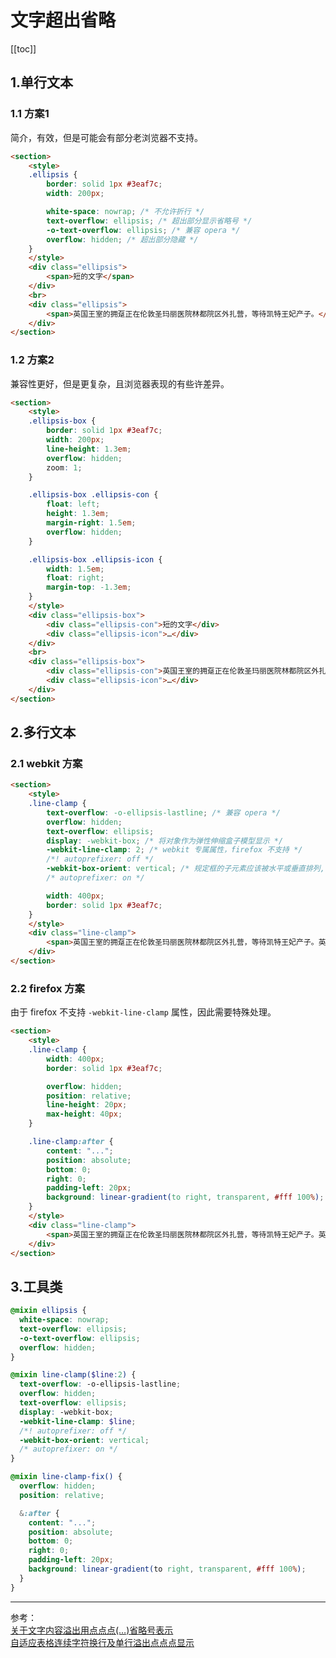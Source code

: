 # 文字超出省略

[[toc]]

## 1.单行文本

### 1.1 方案1

简介，有效，但是可能会有部分老浏览器不支持。

<demo column>
  <template slot="html">
    <css-ellipsis-1></css-ellipsis-1>
  </template>

```html
<section>
    <style>
    .ellipsis {
        border: solid 1px #3eaf7c;
        width: 200px;

        white-space: nowrap; /* 不允许折行 */
        text-overflow: ellipsis; /* 超出部分显示省略号 */
        -o-text-overflow: ellipsis; /* 兼容 opera */
        overflow: hidden; /* 超出部分隐藏 */
    }
    </style>
    <div class="ellipsis">
        <span>短的文字</span>
    </div>
    <br>
    <div class="ellipsis">
        <span>英国王室的拥趸正在伦敦圣玛丽医院林都院区外扎营，等待凯特王妃产子。</span>
    </div>
</section>
```

</demo>

### 1.2 方案2

兼容性更好，但是更复杂，且浏览器表现的有些许差异。

<demo column>
  <template slot="html">
    <css-ellipsis-2></css-ellipsis-2>
  </template>

```html
<section>
    <style>
    .ellipsis-box {
        border: solid 1px #3eaf7c;
        width: 200px;
        line-height: 1.3em;
        overflow: hidden;
        zoom: 1;
    }

    .ellipsis-box .ellipsis-con {
        float: left;
        height: 1.3em;
        margin-right: 1.5em;
        overflow: hidden;
    }

    .ellipsis-box .ellipsis-icon {
        width: 1.5em;
        float: right;
        margin-top: -1.3em;
    }
    </style>
    <div class="ellipsis-box">
        <div class="ellipsis-con">短的文字</div>
        <div class="ellipsis-icon">…</div>
    </div>
    <br>    
    <div class="ellipsis-box">
        <div class="ellipsis-con">英国王室的拥趸正在伦敦圣玛丽医院林都院区外扎营，等待凯特王妃产子。</div>
        <div class="ellipsis-icon">…</div>
    </div>
</section>
```

</demo>

## 2.多行文本

### 2.1 webkit 方案

<demo>
  <template slot="html">
    <css-ellipsis-3></css-ellipsis-3>
  </template>

```html
<section>
    <style>
    .line-clamp {
        text-overflow: -o-ellipsis-lastline; /* 兼容 opera */
        overflow: hidden;
        text-overflow: ellipsis;
        display: -webkit-box; /* 将对象作为弹性伸缩盒子模型显示 */
        -webkit-line-clamp: 2; /* webkit 专属属性，firefox 不支持 */
        /*! autoprefixer: off */
        -webkit-box-orient: vertical; /* 规定框的子元素应该被水平或垂直排列,在使用 webpack 打包的时候这段代码会被删除掉，原因是 optimize-css-assets-webpack-plugin 这个插件的问题 */
        /* autoprefixer: on */

        width: 400px;
        border: solid 1px #3eaf7c;
    }
    </style>
    <div class="line-clamp">
        <span>英国王室的拥趸正在伦敦圣玛丽医院林都院区外扎营，等待凯特王妃产子。英国王室的拥趸正在伦敦圣玛丽医院林都院区外扎营，等待凯特王妃产子。</span>
    </div>
</section>
```

</demo>

### 2.2 firefox 方案

由于 firefox 不支持 `-webkit-line-clamp` 属性，因此需要特殊处理。

<demo>
  <template slot="html">
    <css-ellipsis-4></css-ellipsis-4>
  </template>

```html
<section>
    <style>
    .line-clamp {
        width: 400px;
        border: solid 1px #3eaf7c;

        overflow: hidden;
        position: relative;
        line-height: 20px;
        max-height: 40px;
    }

    .line-clamp:after {
        content: "...";
        position: absolute;
        bottom: 0;
        right: 0;
        padding-left: 20px;
        background: linear-gradient(to right, transparent, #fff 100%);
    }
    </style>
    <div class="line-clamp">
        <span>英国王室的拥趸正在伦敦圣玛丽医院林都院区外扎营，等待凯特王妃产子。英国王室的拥趸正在伦敦圣玛丽医院林都院区外扎营，等待凯特王妃产子。</span>
    </div>
</section>
```

</demo>

## 3.工具类

```scss
@mixin ellipsis {
  white-space: nowrap;
  text-overflow: ellipsis;
  -o-text-overflow: ellipsis;
  overflow: hidden;
}

@mixin line-clamp($line:2) {
  text-overflow: -o-ellipsis-lastline;
  overflow: hidden;
  text-overflow: ellipsis;
  display: -webkit-box;
  -webkit-line-clamp: $line;
  /*! autoprefixer: off */
  -webkit-box-orient: vertical;
  /* autoprefixer: on */
}

@mixin line-clamp-fix() {
  overflow: hidden;
  position: relative;

  &:after {
    content: "...";
    position: absolute;
    bottom: 0;
    right: 0;
    padding-left: 20px;
    background: linear-gradient(to right, transparent, #fff 100%);
  }
}
```

***

参考：  
[关于文字内容溢出用点点点(…)省略号表示](https://www.zhangxinxu.com/wordpress/2009/09/%E5%85%B3%E4%BA%8E%E6%96%87%E5%AD%97%E5%86%85%E5%AE%B9%E6%BA%A2%E5%87%BA%E7%94%A8%E7%82%B9%E7%82%B9%E7%82%B9-%E7%9C%81%E7%95%A5%E5%8F%B7%E8%A1%A8%E7%A4%BA/)  
[自适应表格连续字符换行及单行溢出点点点显示](https://www.zhangxinxu.com/wordpress/2014/04/%E8%87%AA%E9%80%82%E5%BA%94%E8%A1%A8%E6%A0%BC-%E5%AD%97%E7%AC%A6%E6%8D%A2%E8%A1%8C-%E6%BA%A2%E5%87%BA%E7%82%B9%E7%82%B9%E7%82%B9-table-text-overflow-ellipsis-word-wrap-break-all/)